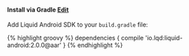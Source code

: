 
<h4 id='install-via-gradle'>Install via Gradle <a href="https://github.com/lqd-io/documentation/edit/gh-pages/_{{ page.collection }}/{{ page.version | downcase }}/sections/1-gradle.md" target="new" class="btn btn-xs btn-default btn-edit"><span class="fa fa-pencil"></span> Edit</a></h4>

Add Liquid Android SDK to your `build.gradle` file:

{% highlight groovy %}
dependencies {
  compile 'io.lqd:liquid-android:2.0.0@aar'
}
{% endhighlight %}
